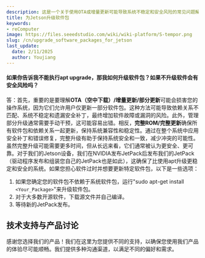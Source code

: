 ```yaml
---
description: 这是一个关于使用OTA或增量更新可能导致系统不稳定和安全风险的常见问题解答，因此建议执行完整的ROM更新以维护系统安全性和稳定性，避免部分更新。
title: 为Jetson升级软件包
keywords:
- reComputer
image: https://files.seeedstudio.com/wiki/wiki-platform/S-tempor.png
slug: /cn/upgrade_software_packages_for_jetson
last_update:
  date: 2/11/2025
  author: Youjiang
---
```


#### 如果你告诉我不能执行apt upgrade，那我如何升级软件包？如果不升级软件会有安全风险吗？

答：首先，重要的是要理解**OTA（空中下载）/增量更新/部分更新**可能会损害您的操作系统，因为它们允许用户仅更新一部分软件包。这种方法可能导致依赖关系不匹配、系统不稳定和遗漏安全补丁，最终增加软件故障或漏洞的风险。此外，管理部分升级通常需要手动干预，这可能容易出错。相反，**完整ROM/完整更新**确保所有软件包和依赖关系一起更新，保持系统兼容性和稳定性。通过在整个系统中应用安全补丁和错误修复，完整升级有助于保持系统安全和一致，减少冲突的可能性。虽然完整升级可能需要更多时间，但从长远来看，它们通常被认为更安全、更可靠。对于我们的Jetson设备，我们在NVIDIA发布JetPack后发布我们的JetPack（驱动程序发布和组装您自己的JetPack也是如此），这确保了比使用apt升级更稳定和安全的系统。如果您担心软件过时并想要更新特定软件包，以下是一些选项：

1. 如果您确定您的软件包不依赖于系统软件包，运行"sudo apt-get install `<Your_Package>`"来升级软件包。
2. 对于大多数开源软件，下载源文件并自己编译。
3. 等待新的JetPack发布。


## 技术支持与产品讨论

感谢您选择我们的产品！我们在这里为您提供不同的支持，以确保您使用我们产品的体验尽可能顺畅。我们提供多种沟通渠道，以满足不同的偏好和需求。

<div class="button_tech_support_container">
<a href="https://forum.seeedstudio.com/" class="button_forum"></a> 
<a href="https://www.seeedstudio.com/contacts" class="button_email"></a>
</div>

<div class="button_tech_support_container">
<a href="https://discord.gg/eWkprNDMU7" class="button_discord"></a> 
<a href="https://github.com/Seeed-Studio/wiki-documents/discussions/69" class="button_discussion"></a>
</div>